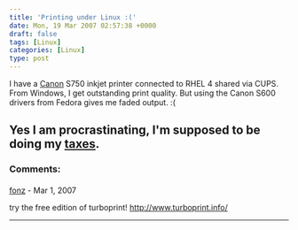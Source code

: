 ```yaml
---
title: 'Printing under Linux :('
date: Mon, 19 Mar 2007 02:57:38 +0000
draft: false
tags: [Linux]
categories: [Linux]
type: post
---
```


I have a [Canon](http://www.canonusa.com) S750 inkjet printer connected to RHEL 4 shared via CUPS. From Windows, I get outstanding print quality. But using the Canon S600 drivers from Fedora gives me faded output. :(

Yes I am procrastinating, I'm supposed to be doing my [taxes](http://zeusville.wordpress.com/2007/03/18/procrastination/).
---
### Comments:
####
[fonz]( "fonz@gmx.at") - <time datetime="2007-03-19 03:43:31">Mar 1, 2007</time>

try the free edition of turboprint! http://www.turboprint.info/
<hr />
